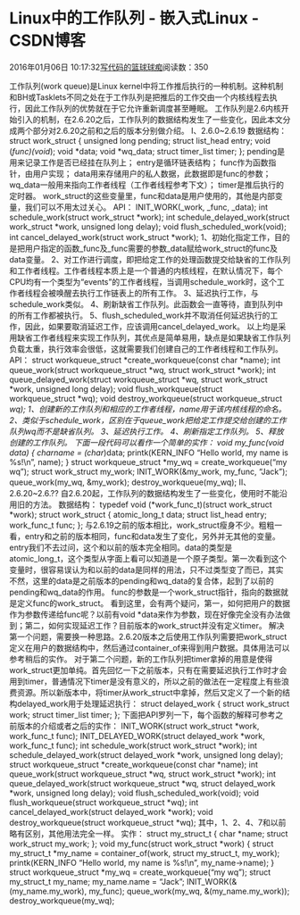 
# Linux中的工作队列 - 嵌入式Linux - CSDN博客

2016年01月06日 10:17:32[写代码的篮球球痴](https://me.csdn.net/weiqifa0)阅读数：350


工作队列(work queue)是Linux kernel中将工作推后执行的一种机制。这种机制和BH或Tasklets不同之处在于工作队列是把推后的工作交由一个内核线程去执行，因此工作队列的优势就在于它允许重新调度甚至睡眠。
工作队列是2.6内核开始引入的机制，在2.6.20之后，工作队列的数据结构发生了一些变化，因此本文分成两个部分对2.6.20之前和之后的版本分别做介绍。
I、2.6.0~2.6.19
数据结构：
struct work_struct {
unsigned long pending;
struct list_head entry;
void (*func)(void*);
void *data;
void *wq_data;
struct timer_list timer;
};
pending是用来记录工作是否已经挂在队列上；
entry是循环链表结构；
func作为函数指针，由用户实现；
data用来存储用户的私人数据，此数据即是func的参数；
wq_data一般用来指向工作者线程（工作者线程参考下文）；
timer是推后执行的定时器。
work_struct的这些变量里，func和data是用户使用的，其他是内部变量，我们可以不用太过关心。
API：
INIT_WORK(_work, _func, _data);
int schedule_work(struct work_struct *work);
int schedule_delayed_work(struct work_struct *work, unsigned long delay);
void flush_scheduled_work(void);
int cancel_delayed_work(struct work_struct *work);
1、初始化指定工作，目的是把用户指定的函数_func及_func需要的参数_data赋给work_struct的func及data变量。
2、对工作进行调度，即把给定工作的处理函数提交给缺省的工作队列和工作者线程。工作者线程本质上是一个普通的内核线程，在默认情况下，每个CPU均有一个类型为“events”的工作者线程，当调用schedule_work时，这个工作者线程会被唤醒去执行工作链表上的所有工作。
3、延迟执行工作，与schedule_work类似。
4、刷新缺省工作队列。此函数会一直等待，直到队列中的所有工作都被执行。
5、flush_scheduled_work并不取消任何延迟执行的工作，因此，如果要取消延迟工作，应该调用cancel_delayed_work。
以上均是采用缺省工作者线程来实现工作队列，其优点是简单易用，缺点是如果缺省工作队列负载太重，执行效率会很低，这就需要我们创建自己的工作者线程和工作队列。
API：
struct workqueue_struct *create_workqueue(const char *name);
int queue_work(struct workqueue_struct *wq, struct work_struct *work);
int queue_delayed_work(struct workqueue_struct *wq, struct work_struct *work, unsigned long delay);
void flush_workqueue(struct workqueue_struct *wq);
void destroy_workqueue(struct workqueue_struct *wq);
1、创建新的工作队列和相应的工作者线程，name用于该内核线程的命名。
2、类似于schedule_work，区别在于queue_work把给定工作提交给创建的工作队列wq而不是缺省队列。
3、延迟执行工作。
4、刷新指定工作队列。
5、释放创建的工作队列。
下面一段代码可以看作一个简单的实作：
void my_func(void *data)
{
char*name = (char*)data;
printk(KERN_INFO “Hello world, my name is %s!\n”, name);
}
struct workqueue_struct *my_wq = create_workqueue(“my wq”);
struct work_struct my_work;
INIT_WORK(&my_work, my_func, “Jack”);
queue_work(my_wq, &my_work);
destroy_workqueue(my_wq);
II、2.6.20~2.6.??
自2.6.20起，工作队列的数据结构发生了一些变化，使用时不能沿用旧的方法。
数据结构：
typedef void (*work_func_t)(struct work_struct *work);
struct work_struct {
atomic_long_t data;
struct list_head entry;
work_func_t func;
};
与2.6.19之前的版本相比，work_struct瘦身不少。粗粗一看，entry和之前的版本相同，func和data发生了变化，另外并无其他的变量。
entry我们不去过问，这个和以前的版本完全相同。data的类型是atomic_long_t，这个类型从字面上看可以知道是一个原子类型。第一次看到这个变量时，很容易误认为和以前的data是同样的用法，只不过类型变了而已，其实不然，这里的data是之前版本的pending和wq_data的复合体，起到了以前的pending和wq_data的作用。
func的参数是一个work_struct指针，指向的数据就是定义func的work_struct。
看到这里，会有两个疑问，第一，如何把用户的数据作为参数传递给func呢？以前有void *data来作为参数，现在好像完全没有办法做到；第二，如何实现延迟工作？目前版本的work_struct并没有定义timer。
解决第一个问题，需要换一种思路。2.6.20版本之后使用工作队列需要把work_struct定义在用户的数据结构中，然后通过container_of来得到用户数据。具体用法可以参考稍后的实作。
对于第二个问题，新的工作队列把timer拿掉的用意是使得work_struct更加单纯。首先回忆一下之前版本，只有在需要延迟执行工作时才会用到timer，普通情况下timer是没有意义的，所以之前的做法在一定程度上有些浪费资源。所以新版本中，将timer从work_struct中拿掉，然后又定义了一个新的结构delayed_work用于处理延迟执行：
struct delayed_work {
struct work_struct work;
struct timer_list timer;
};
下面把API罗列一下，每个函数的解释可参考之前版本的介绍或者之后的实作：
INIT_WORK(struct work_struct *work, work_func_t func);
INIT_DELAYED_WORK(struct delayed_work *work, work_func_t func);
int schedule_work(struct work_struct *work);
int schedule_delayed_work(struct delayed_work *work, unsigned long delay);
struct workqueue_struct *create_workqueue(const char *name);
int queue_work(struct workqueue_struct *wq, struct work_struct *work);
int queue_delayed_work(struct workqueue_struct *wq, struct delayed_work *work, unsigned long delay);
void flush_scheduled_work(void);
void flush_workqueue(struct workqueue_struct *wq);
int cancel_delayed_work(struct delayed_work *work);
void destroy_workqueue(struct workqueue_struct *wq);
其中，1、2、4、7和以前略有区别，其他用法完全一样。
实作：
struct my_struct_t {
char *name;
struct work_struct my_work;
};
void my_func(struct work_struct *work)
{
struct my_struct_t *my_name = container_of(work, struct my_struct_t, my_work);
printk(KERN_INFO “Hello world, my name is %s!\n”, my_name->name);
}
struct workqueue_struct *my_wq = create_workqueue(“my wq”);
struct my_struct_t my_name;
my_name.name = “Jack”;
INIT_WORK(&(my_name.my_work), my_func);
queue_work(my_wq, &(my_name.my_work));
destroy_workqueue(my_wq);

